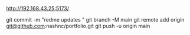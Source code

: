 http://192.168.43.25:5173/



git commit -m "redme updates  "
git branch -M main
git remote add origin git@github.com:nashnc/portfolio.git
git push -u origin main
   
